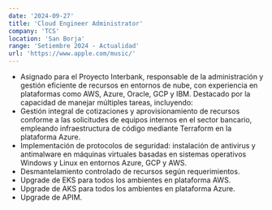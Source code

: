 ```yaml
---
date: '2024-09-27'
title: 'Cloud Engineer Administrator'
company: 'TCS'
location: 'San Borja'
range: 'Setiembre 2024 - Actualidad'
url: 'https://www.apple.com/music/'
---
```


- Asignado para el Proyecto Interbank, responsable de la administración y gestión eficiente de recursos en entornos de nube, con experiencia en plataformas como AWS, Azure, Oracle, GCP y IBM. Destacado por la capacidad de manejar múltiples tareas, incluyendo:
- Gestión integral de cotizaciones y aprovisionamiento de recursos conforme a las solicitudes de equipos internos en el sector bancario, empleando infraestructura de código mediante Terraform en la plataforma Azure.
- Implementación de protocolos de seguridad: instalación de antivirus y antimalware en máquinas virtuales basadas en sistemas operativos Windows y Linux en entornos Azure, GCP y AWS.
- Desmantelamiento controlado de recursos según requerimientos.
- Upgrade de EKS para todos los ambientes en plataforma AWS.
- Upgrade de AKS para todos los ambientes en plataforma Azure.
- Upgrade de APIM.
